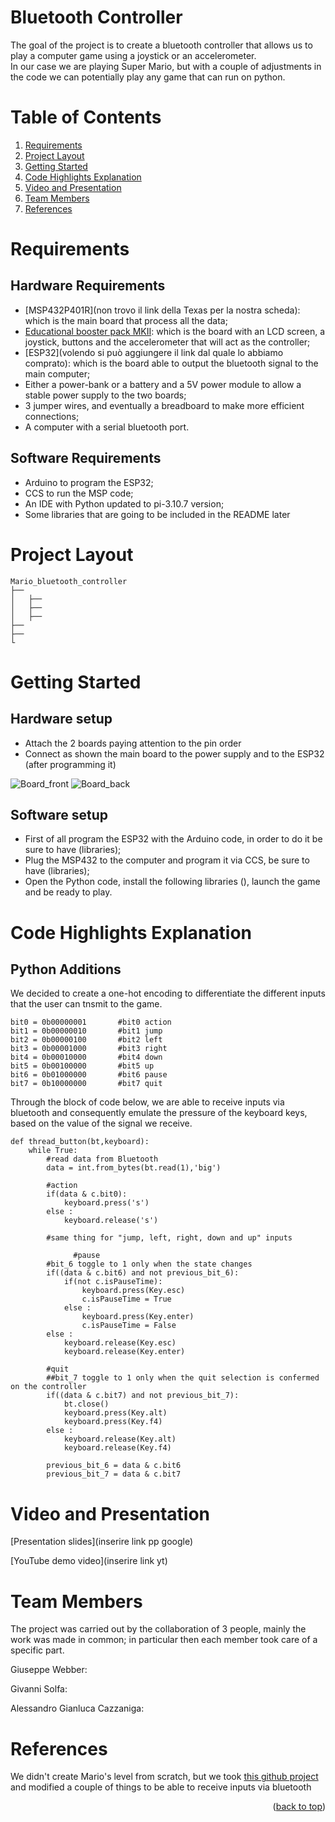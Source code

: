 # <strong> Bluetooth Controller </strong>
<a name="readme-top"></a>
The goal of the project is to create a bluetooth controller that allows us to play 
a computer game using a joystick or an accelerometer. </br>
In our case we are playing Super Mario, but with a couple of adjustments in the code 
we can potentially play any game that can run on python. 


# <strong> Table of Contents </strong>
1. [Requirements](#requirements)
2. [Project Layout](#project-layout)
3. [Getting Started](#getting-started)
4. [Code Highlights Explanation](#code-highlights-explanation)
5. [Video and Presentation](#video-and-presentation)
6. [Team Members](#team-members)
7. [References](#references)


# <strong> Requirements </strong> 

## Hardware Requirements

- [MSP432P401R](non trovo il link della Texas per la nostra scheda): which is the main board that process all the data;
- [Educational booster pack MKII](https://www.ti.com/tool/BOOSTXL-EDUMKII?keyMatch=&tisearch=search-everything&usecase=hardware): which is the board with an LCD screen, a joystick, 
buttons and the accelerometer that will act as the controller;
- [ESP32](volendo si può aggiungere il link dal quale lo abbiamo comprato): which is the board able to output the bluetooth signal to the main computer;
- Either a power-bank or a battery and a 5V power module to allow a stable power supply to the two boards;
- 3 jumper wires, and eventually a breadboard to make more efficient connections;
- A computer with a serial bluetooth port.

## Software Requirements



- Arduino to program the ESP32; 
- CCS to run the MSP code;
- An IDE with Python updated to pi-3.10.7 version;
- Some libraries that are going to be included in the README later


# <strong> Project Layout </strong> 

<pre><code>Mario_bluetooth_controller
├── 
│	├── 
│	├── 
│	├── 
├── 
├── 
└
</code></pre>


# <strong> Getting Started </strong>

## Hardware setup

- Attach the 2 boards paying attention to the pin order
- Connect as shown the main board to the power supply and to the ESP32 (after programming it)

![Board_front](/Board_front.jpeg)
![Board_back](/Board_back.jpg)

## Software setup

- First of all program the ESP32 with the Arduino code, in order to do it be sure to have (libraries);
- Plug the MSP432 to the computer and program it via CCS, be sure to have (libraries);
- Open the Python code, install the following libraries (), launch the game and be ready to play.


# <strong> Code Highlights Explanation </strong>

## Python Additions

We decided to create a one-hot encoding to differentiate the different inputs that the user can tnsmit to the game.

<pre><code>bit0 = 0b00000001       #bit0 action
bit1 = 0b00000010       #bit1 jump
bit2 = 0b00000100       #bit2 left
bit3 = 0b00001000       #bit3 right
bit4 = 0b00010000       #bit4 down
bit5 = 0b00100000       #bit5 up
bit6 = 0b01000000       #bit6 pause
bit7 = 0b10000000       #bit7 quit
</code></pre>


Through the block of code below, we are able to receive inputs via bluetooth and consequently emulate the pressure of the keyboard keys, based on the value of the signal we receive.

<pre><code>def thread_button(bt,keyboard):
    while True:
        #read data from Bluetooth
        data = int.from_bytes(bt.read(1),'big')

        #action
        if(data & c.bit0):
            keyboard.press('s')
        else :
            keyboard.release('s')  
        
        #same thing for "jump, left, right, down and up" inputs

              #pause
        #bit_6 toggle to 1 only when the state changes
        if((data & c.bit6) and not previous_bit_6):
            if(not c.isPauseTime):
                keyboard.press(Key.esc)
                c.isPauseTime = True
            else :
                keyboard.press(Key.enter)
                c.isPauseTime = False
        else :
            keyboard.release(Key.esc)
            keyboard.release(Key.enter)

        #quit
        ##bit_7 toggle to 1 only when the quit selection is confermed on the controller
        if((data & c.bit7) and not previous_bit_7):
            bt.close()
            keyboard.press(Key.alt)
            keyboard.press(Key.f4)
        else :
            keyboard.release(Key.alt)
            keyboard.release(Key.f4)

        previous_bit_6 = data & c.bit6
        previous_bit_7 = data & c.bit7</code></pre>  


# <strong> Video and Presentation </strong>

[Presentation slides](inserire link pp google) </p>
[YouTube demo video](inserire link yt)</p>


# <strong> Team Members </strong>

The project was carried out by the collaboration of 3 people, mainly the work was made in common; 
in particular then each member took care of a specific part.

Giuseppe Webber:

Givanni Solfa:

Alessandro Gianluca Cazzaniga:

# <strong> References </strong>

We didn't create Mario's level from scratch, but we took [this github project](https://github.com/justinmeister/Mario-Level-1) and modified a couple of things to be able to receive inputs via bluetooth

<p align="right">(<a href="#readme-top">back to top</a>)</p>